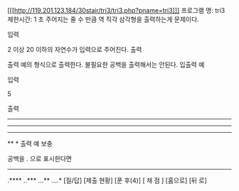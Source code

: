 [[[http://119.201.123.184/30stair/tri3/tri3.php?pname=tri3]]]
프로그램 명: tri3
제한시간: 1 초
주어지는 줄 수 만큼 역 직각 삼각형을 출력하는게 문제이다.

입력

2 이상 20 이하의 자연수가 입력으로 주어진다.
출력

출력 예의 형식으로 출력한다. 불필요한 공백을 출력해서는 안된다.
입출력 예

입력

5

출력

*****
 ****
  ***
   **
    *
출력 예 보충

공백을 . 으로 표시한다면
*****
.****
..***
...**
....*
[질/답] [제출 현황] [푼 후(4)]
[ 채 점 ] [홈으로]  [뒤 로]
